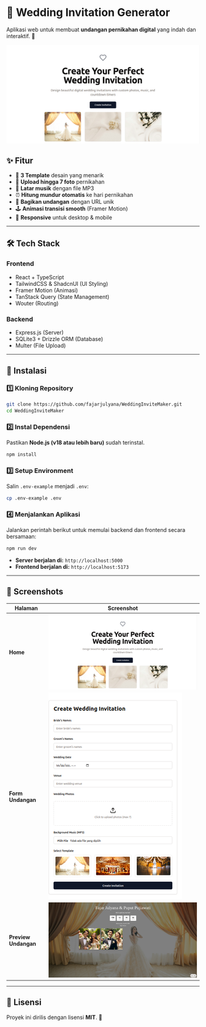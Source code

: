 
# 🎉 Wedding Invitation Generator  

Aplikasi web untuk membuat **undangan pernikahan digital** yang indah dan interaktif. 🥰  

![Preview](screenshot/1.png)

## ✨ Fitur

- 🎨 **3 Template** desain yang menarik  
- 📸 **Upload hingga 7 foto** pernikahan  
- 🎵 **Latar musik** dengan file MP3  
- ⏰ **Hitung mundur otomatis** ke hari pernikahan  
- 🔗 **Bagikan undangan** dengan URL unik  
- 🕹️ **Animasi transisi smooth** (Framer Motion)  
- 📱 **Responsive** untuk desktop & mobile  

---

## 🛠️ Tech Stack

### **Frontend**
- React + TypeScript  
- TailwindCSS & ShadcnUI (UI Styling)  
- Framer Motion (Animasi)  
- TanStack Query (State Management)  
- Wouter (Routing)  

### **Backend**
- Express.js (Server)  
- SQLite3 + Drizzle ORM (Database)  
- Multer (File Upload)  

---

## 📌 Instalasi

### 1️⃣ **Kloning Repository**
```sh
git clone https://github.com/fajarjulyana/WeddingInviteMaker.git
cd WeddingInviteMaker
```

### 2️⃣ **Instal Dependensi**
Pastikan **Node.js (v18 atau lebih baru)** sudah terinstal.

```sh
npm install
```

### 3️⃣ **Setup Environment**
Salin `.env-example` menjadi `.env`:
```sh
cp .env-example .env
```

### 4️⃣ **Menjalankan Aplikasi**
Jalankan perintah berikut untuk memulai backend dan frontend secara bersamaan:
```sh
npm run dev
```

- **Server berjalan di:** `http://localhost:5000`  
- **Frontend berjalan di:** `http://localhost:5173`  

---

## 📸 Screenshots  

| Halaman | Screenshot |
|---------|-----------|
| **Home** | ![Home](screenshot/1.png) |
| **Form Undangan** | ![Form](screenshot/2.png) |
| **Preview Undangan** | ![Preview](screenshot/4.png) |

---

## 📄 Lisensi  
Proyek ini dirilis dengan lisensi **MIT**. 🚀  
